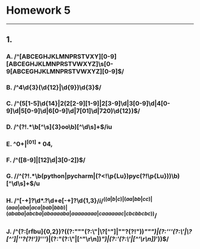 # Homework 5
-----------
## 1.

### A. /^[ABCEGHJKLMNPRSTVXY][0-9][ABCEGHJKLMNPRSTVWXYZ]\s[0-9[ABCEGHJKLMNPRSTVWXYZ][0-9]$/ 
 

### B. /^4\d{3}(\d{12}|\d{9})\d{3}$/ 


### C. /^(5[1-5]\d{14}|2(2[2-9][1-9]|2[3-9]\d|3[0-9]\d|4[0-9]\d|5[0-9]\d|6[0-9]\d|7[01]\d|720)\d{12})$/ 

 
### D. /^(?!.*\b[^\s]{3}oo\b)[^\d\s]+$/iu 

 
### E. ^0+$|^[01]*0{4,}$ 


### F. /^([8-9]|[12]\d|3[0-2])$/ 


### G. //^(?!.*\b(python|pycharm|(?<!\p{Lu})pyc(?!\p{Lu}))\b)[^\d\s]+$/u 


### H. /^[-+]?\d*\.?\d+e[-+]?\d{1,3}$/i/^((a|b|c)|(aa|bb|cc)|(aaa|aba|aca|bab|bbb)|(ababa|abcba|abaaaaba|aaaaaaaa|caaaaaac|cbcbbcbc))$/ 

 
### J. /^(?:[rfbu]{0,2})?((?:"""(?:\\"|\\?[^"]|""?(?!"))*""")|(?:'''(?:\\'|\\?[^']|''?(?!'))*''')|(?:"(?:\\"|[^"\r\n])*")|(?:'(?:\\'|[^'\r\n])*'))$/ 

 
